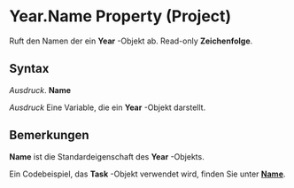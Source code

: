 
# Year.Name Property (Project)

Ruft den Namen der ein  **Year** -Objekt ab. Read-only **Zeichenfolge**.


## Syntax

 _Ausdruck_. **Name**

 _Ausdruck_ Eine Variable, die ein **Year** -Objekt darstellt.


## Bemerkungen

 **Name** ist die Standardeigenschaft des **Year** -Objekts.

Ein Codebeispiel, das  **Task** -Objekt verwendet wird, finden Sie unter **[Name](2df034b0-13bc-f912-abbc-6b97b8c8d5ed.md)**.

